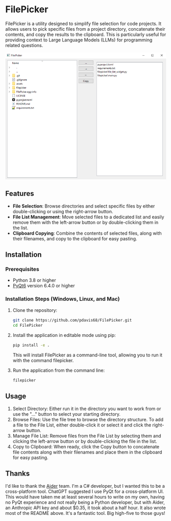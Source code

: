 # FilePicker

FilePicker is a utility designed to simplify file selection for code projects. It allows users to pick specific files from a project directory, concatenate their contents, and copy the results to the clipboard. This is particularly useful for providing context to Large Language Models (LLMs) for programming related questions.

![FilePicker Screenshot](assets/screenshot.png)

## Features

- **File Selection**: Browse directories and select specific files by either double-clicking or using the right-arrow button.
- **File List Management**: Move selected files to a dedicated list and easily remove them with the left-arrow button or by double-clicking them in the list.
- **Clipboard Copying**: Combine the contents of selected files, along with their filenames, and copy to the clipboard for easy pasting.

## Installation

### Prerequisites

- Python 3.8 or higher
- [PyQt6](https://pypi.org/project/PyQt6/) version 6.4.0 or higher

### Installation Steps (Windows, Linux, and Mac)

1. Clone the repository:
   ```bash
   git clone https://github.com/pdavis68/FilePicker.git
   cd FilePicker
   ```


1. Install the application in editable mode using pip:

    ```bash
    pip install -e .
    ```
    This will install FilePicker as a command-line tool, allowing you to run it with the command filepicker.

1. Run the application from the command line:
 
    ```bash
    filepicker
    ```

## Usage

1. Select Directory: Either run it in the directory you want to work from or use the "..." button to select your starting directory.
1. Browse Files: Use the file tree to browse the directory structure. To add a file to the File List, either double-click it or select it and click the right-arrow button.
2. Manage File List: Remove files from the File List by selecting them and clicking the left-arrow button or by double-clicking the file in the list.
3. Copy to Clipboard: When ready, click the Copy button to concatenate file contents along with their filenames and place them in the clipboard for easy pasting.

## Thanks

I'd like to thank the [Aider](https://aider.chat/) team. I'm a C# developer, but I wanted this to be a cross-platform tool. ChatGPT suggested I use PyQt for a cross-platform UI. This would have taken me at least several hours to write on my own, having no PyQt experience and not really being a Python developer, but with Aider, an Anthropic API key and about $0.35, it took about a half hour. It also wrote most of the README above. It's a fantastic tool. Big high-five to those guys!
